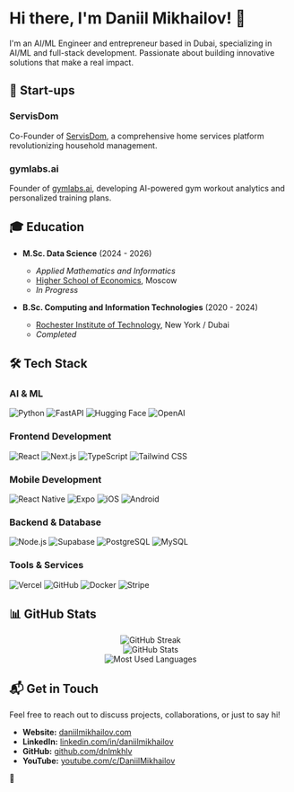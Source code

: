 # Hi there, I'm Daniil Mikhailov! 👋

I'm an AI/ML Engineer and entrepreneur based in Dubai, specializing in AI/ML and full-stack development. Passionate about building innovative solutions that make a real impact.

## 🚀 Start-ups

### ServisDom
Co-Founder of [ServisDom](https://servisdom.ae), a comprehensive home services platform revolutionizing household management.

### gymlabs.ai
Founder of [gymlabs.ai](https://gymlabs.ai), developing AI-powered gym workout analytics and personalized training plans.

## 🎓 Education

- **M.Sc. Data Science** (2024 - 2026)  
  - *Applied Mathematics and Informatics*  
  - [Higher School of Economics](https://www.hse.ru), Moscow  
  - *In Progress*

- **B.Sc. Computing and Information Technologies** (2020 - 2024)  
  - [Rochester Institute of Technology](https://www.rit.edu), New York / Dubai  
  - *Completed*

## 🛠️ Tech Stack

### AI & ML
![Python](https://img.shields.io/badge/-Python-3776AB?style=flat&logo=python&logoColor=white)
![FastAPI](https://img.shields.io/badge/-FastAPI-009688?style=flat&logo=fastapi&logoColor=white)
![Hugging Face](https://img.shields.io/badge/-Hugging%20Face-FFDA00?style=flat&logo=huggingface&logoColor=black)
![OpenAI](https://img.shields.io/badge/-OpenAI-412991?style=flat&logo=openai&logoColor=white)

### Frontend Development
![React](https://img.shields.io/badge/-React-61DAFB?style=flat&logo=react&logoColor=black)
![Next.js](https://img.shields.io/badge/-Next.js-000000?style=flat&logo=next.js&logoColor=white)
![TypeScript](https://img.shields.io/badge/-TypeScript-3178C6?style=flat&logo=typescript&logoColor=white)
![Tailwind CSS](https://img.shields.io/badge/-TailwindCSS-38B2AC?style=flat&logo=tailwind-css&logoColor=white)

### Mobile Development
![React Native](https://img.shields.io/badge/-React%20Native-61DAFB?style=flat&logo=react&logoColor=black)
![Expo](https://img.shields.io/badge/-Expo-000020?style=flat&logo=expo&logoColor=white)
![iOS](https://img.shields.io/badge/-iOS-000000?style=flat&logo=apple&logoColor=white)
![Android](https://img.shields.io/badge/-Android-3DDC84?style=flat&logo=android&logoColor=white)

### Backend & Database
![Node.js](https://img.shields.io/badge/-Node.js-339933?style=flat&logo=node.js&logoColor=white)
![Supabase](https://img.shields.io/badge/-Supabase-3FCF8E?style=flat&logo=supabase&logoColor=white)
![PostgreSQL](https://img.shields.io/badge/-PostgreSQL-336791?style=flat&logo=postgresql&logoColor=white)
![MySQL](https://img.shields.io/badge/-MySQL-4479A1?style=flat&logo=mysql&logoColor=white)

### Tools & Services
![Vercel](https://img.shields.io/badge/-Vercel-000000?style=flat&logo=vercel&logoColor=white)
![GitHub](https://img.shields.io/badge/-GitHub-181717?style=flat&logo=github&logoColor=white)
![Docker](https://img.shields.io/badge/-Docker-2496ED?style=flat&logo=docker&logoColor=white)
![Stripe](https://img.shields.io/badge/-Stripe-008CDD?style=flat&logo=stripe&logoColor=white)

## 📊 GitHub Stats

<p align="center">
  <img src="https://github-readme-streak-stats.herokuapp.com/?user=dnlmkhlv&theme=radical" alt="GitHub Streak" />
  <br />
  <img src="https://github-readme-stats.vercel.app/api?username=dnlmkhlv&show_icons=true&theme=radical" alt="GitHub Stats" />
  <br />
  <img src="https://github-readme-stats.vercel.app/api/top-langs/?username=dnlmkhlv&layout=compact&theme=radical" alt="Most Used Languages" />
</p>

## 📬 Get in Touch

Feel free to reach out to discuss projects, collaborations, or just to say hi!

- **Website:** [daniilmikhailov.com](https://www.daniilmikhailov.com)
- **LinkedIn:** [linkedin.com/in/daniilmikhailov](https://www.linkedin.com/in/daniilmikhailov)
- **GitHub:** [github.com/dnlmkhlv](https://github.com/dnlmkhlv)
- **YouTube:** [youtube.com/c/DaniilMikhailov](https://www.youtube.com/c/DaniilMikhailov)

🚀

